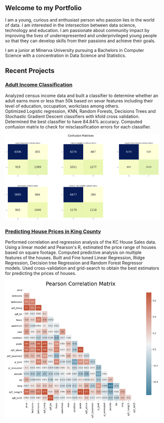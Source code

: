 ## Welcome to my Portfolio

I am a young, curious and enthusiast person who passion lies in the world of data. I am interested in the intersection between data science, technology and education.  I am passionate about community impact by improving the lives of underrepresented and underprivileged young people so that they can develop skills from their passions and achieve their goals.

I am a junior at Minerva University pursuing a Bachelors in Computer Science with a concentration in Data Science and Statistics.

## Recent Projects
### [Adult Income Classification](https://github.com/SNWambui/Adult_Income_Classification)

Analyzed census income data and built a classifier to determine whether an adult earns more or less than 50k based on sevar features including their level of education, occupation, workclass among others.<br>
Optimized Logistic regression, KNN, Random Forests, Decisions Trees and Stochastic Gradient Descent classifiers with kfold cross validation. Determined the best classifier to have 84.84% accuracy. Computed confusion matrix to check for misclassification errors for each classifier.

![png](output_87_0.png)

### [Predicting House Prices in King County](https://github.com/SNWambui/Predicting_House_Prices_KC)
Performed correlation and regression analysis of the KC House Sales data. Using a linear model and Pearson's R, estimated the price range of houses based on square footage.
Computed predictive analysis on multiple features of the houses. Built and Fine tuned Linear Regression, Ridge Regression, Decision tree Regression and Random Forest Regressor models. Used cross-validation and grid-search to obtain the best estimators for predicting the prices of houses.

![png](corr_mat.png)

